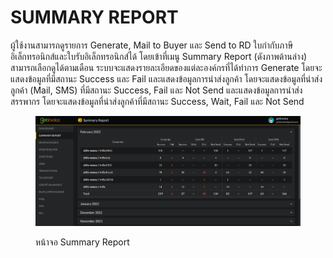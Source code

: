 # SUMMARY REPORT

ผู้ใช้งานสามารถดูรายการ Generate, Mail to Buyer และ Send to RD ใบกำกับภาษีอิเล็กทรอนิกส์และใบรับอิเล็กทรอนิกส์ได้ โดยเข้าที่เมนู Summary Report (ดังภาพด้านล่าง) สามารถเลือกดูได้ตามเดือน ระบบจะแสดงรายละเอียดของแต่ละองค์กรที่ได้ทำการ Generate โดยจะแสดงข้อมูลที่มีสถานะ Success และ Fail และแสดงข้อมูลการนำส่งลูกค้า โดยจะแสดงข้อมูลที่นำส่งลูกค้า (Mail, SMS) ที่มีสถานะ Success, Fail และ Not Send และแสดงข้อมูลการนำส่งสรรพากร โดยจะแสดงข้อมูลที่นำส่งลูกค้าที่มีสถานะ Success, Wait, Fail และ Not Send

<figure><img src="../.gitbook/assets/image (508).png" alt=""><figcaption><p>หน้าจอ Summary Report</p></figcaption></figure>
